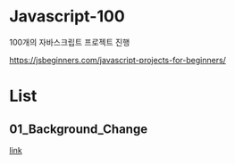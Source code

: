 # Javascript-100
100개의 자바스크립트 프로젝트 진행

https://jsbeginners.com/javascript-projects-for-beginners/

# List
## 01_Background_Change
[link](https://github.com/owopqowo/javascript-100/tree/master/01_Background_Change)
